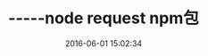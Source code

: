 ---
title: -----node request npm包
date: 2016-06-01 15:02:34
categories: nodejs
tags: [nodejs,request]
---